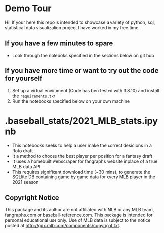 # Demo Tour
Hi! If your here this repo is intended to showcase a variety of python, sql, statistical data visualization project I have worked in my free time.

## If you have a few minutes to spare
- Look through the noteboks specified in the sections below on git hub

## If you have more time or want to try out the code for yourself
1. Set up a virtual enviroment (Code has ben tested with 3.8.10) and install the `requirements.txt`
2. Run the notebooks specified below on your own machine


# .baseball_stats/2021_MLB_stats.ipynb
- This notebooks seeks to help a user make the correct desicions in a Roto draft
- It a method to choose the best player per position for a fantasy draft
- It uses a homebuilt webscraper for fangraphs website inplace of a true MLB data API 
- This requires significant download time (~30 mins), to generate the SQLlite DB containing game by game data for every MLB player in the 2021 season




## Copyright Notice
This package and its author are not affiliated with MLB or any MLB team, fangraphs.com or baseball-reference.com.
This package is intended for personal educational use only. 
Use of MLB data is subject to the notice posted at http://gdx.mlb.com/components/copyright.txt.
